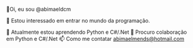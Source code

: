 👋Oi, eu sou @abimaeldcm

👀 Estou interessado em entrar no mundo da programação.

🌱 Atualmente estou aprendendo Python e C#/.Net
💞️ Procuro colaboração em Python e C#/.Net
📫 Como me contatar abimaelmends@hotmail.com

<!---
abimaeldcm/abimaeldcm is a ✨ special ✨ repository because its `README.md` (this file) appears on your GitHub profile.
You can click the Preview link to take a look at your changes.
--->
